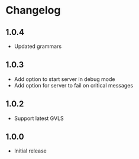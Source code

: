 # Changelog

## 1.0.4
- Updated grammars

## 1.0.3
- Add option to start server in debug mode
- Add option for server to fail on critical messages

## 1.0.2
- Support latest GVLS

## 1.0.0
- Initial release

